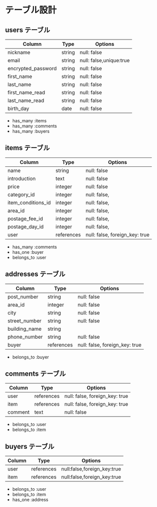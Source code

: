 # テーブル設計

## users テーブル

| Column             | Type       | Options                        |
| ------------------ | ---------- | ------------------------------ |
| nickname           | string     | null: false                    |
| email              | string     | null: false,unique:true        |
| encrypted_password | string     | null: false                    |
| first_name         | string     | null: false                    |
| last_name          | string     | null: false                    |
| first_name_read    | string     | null: false                    |
| last_name_read     | string     | null: false                    |
| birth_day          | date       | null: false                    |

- has_many :items
- has_many :comments
- has_many :buyers

## items テーブル

| Column             | Type       | Options                        |
| ------------------ | ---------- | ------------------------------ |
| name               | string     | null: false                    |
| introduction       | text       | null: false                    |
| price              | integer    | null: false                    |
| category_id        | integer    | null: false,                   |
| item_conditions_id | integer    | null: false,                   |
| area_id            | integer    | null: false,                   |
| postage_fee_id     | integer    | null: false,                   |
| postage_day_id     | integer    | null: false,                   |
| user               | references | null: false, foreign_key: true |

- has_many :comments
- has_one :buyer
- belongs_to :user

## addresses テーブル

| Column        | Type       | Options                        |
| ------------- | ---------- | ------------------------------ |
| post_number   | string     | null: false                    |
| area_id       | integer    | null: false                    |
| city          | string     | null: false                    |
| street_number | string     | null: false                    |
| building_name | string     |                                |
| phone_number  | string     | null: false                    |
| buyer         | references | null: false, foreign_key: true |

- belongs_to :buyer

## comments テーブル

| Column  | Type       | Options                        |
| ------- | ---------- | ------------------------------ |
| user    | references | null: false, foreign_key: true |
| item    | references | null: false, foreign_key: true |
| comment | text       | null: false                    |

- belongs_to :user
- belongs_to :item

## buyers テーブル

| Column     | Type       | Options                     |
| ---------- | ---------- | --------------------------- |
| user       | references | null:false,foreign_key:true |
| item       | references | null:false,foreign_key:true |

- belongs_to :user
- belongs_to :item
- has_one :address